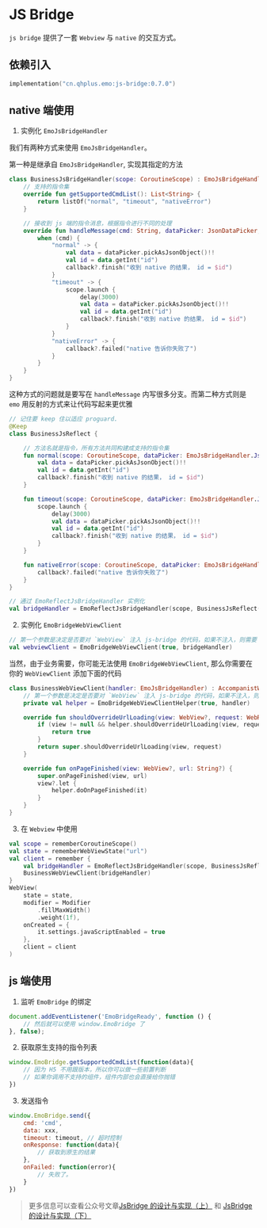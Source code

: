 # JS Bridge

`js bridge` 提供了一套 `Webview` 与 `native` 的交互方式。

## 依赖引入

```kts
implementation("cn.qhplus.emo:js-bridge:0.7.0")
```

## native 端使用


1. 实例化 `EmoJsBridgeHandler`

我们有两种方式来使用 `EmoJsBridgeHandler`。

第一种是继承自 `EmoJsBridgeHandler`, 实现其指定的方法

```kotlin
class BusinessJsBridgeHandler(scope: CoroutineScope) : EmoJsBridgeHandler(scope) {
    // 支持的指令集
    override fun getSupportedCmdList(): List<String> {
        return listOf("normal", "timeout", "nativeError")
    }

    // 接收到 js 端的指令消息，根据指令进行不同的处理
    override fun handleMessage(cmd: String, dataPicker: JsonDataPicker, callback: ResponseCallback?) {
        when (cmd) {
            "normal" -> {
                val data = dataPicker.pickAsJsonObject()!!
                val id = data.getInt("id")
                callback?.finish("收到 native 的结果， id = $id")
            }
            "timeout" -> {
                scope.launch {
                    delay(3000)
                    val data = dataPicker.pickAsJsonObject()!!
                    val id = data.getInt("id")
                    callback?.finish("收到 native 的结果， id = $id")
                }
            }
            "nativeError" -> {
                callback?.failed("native 告诉你失败了")
            }
        }
    }
}
```

这种方式的问题就是要写在 `handleMessage` 内写很多分支。而第二种方式则是 `emo` 用反射的方式来让代码写起来更优雅

```kotlin
// 记住要 keep 住以适应 proguard.
@Keep
class BusinessJsReflect {

    // 方法名就是指令，所有方法共同构建成支持的指令集
    fun normal(scope: CoroutineScope, dataPicker: EmoJsBridgeHandler.JsonDataPicker, callback: EmoJsBridgeHandler.ResponseCallback?) {
        val data = dataPicker.pickAsJsonObject()!!
        val id = data.getInt("id")
        callback?.finish("收到 native 的结果， id = $id")
    }

    fun timeout(scope: CoroutineScope, dataPicker: EmoJsBridgeHandler.JsonDataPicker, callback: EmoJsBridgeHandler.ResponseCallback?) {
        scope.launch {
            delay(3000)
            val data = dataPicker.pickAsJsonObject()!!
            val id = data.getInt("id")
            callback?.finish("收到 native 的结果， id = $id")
        }
    }

    fun nativeError(scope: CoroutineScope, dataPicker: EmoJsBridgeHandler.JsonDataPicker, callback: EmoJsBridgeHandler.ResponseCallback?) {
        callback?.failed("native 告诉你失败了")
    }
}

// 通过 EmoReflectJsBridgeHandler 实例化
val bridgeHandler = EmoReflectJsBridgeHandler(scope, BusinessJsReflect())
```

2. 实例化 `EmoBridgeWebViewClient`

```kotlin
// 第一个参数是决定是否要对 `WebView` 注入 js-bridge 的代码，如果不注入，则需要 H5 自身来引入。
val webviewClient = EmoBridgeWebViewClient(true, bridgeHandler)
```

当然，由于业务需要，你可能无法使用 `EmoBridgeWebViewClient`, 那么你需要在你的 `WebViewClient` 添加下面的代码

```kotlin
class BusinessWebViewClient(handler: EmoJsBridgeHandler) : AccompanistWebViewClient() {
    // 第一个参数是决定是否要对 `WebView` 注入 js-bridge 的代码，如果不注入，则需要 H5 自身来引入。
    private val helper = EmoBridgeWebViewClientHelper(true, handler)

    override fun shouldOverrideUrlLoading(view: WebView?, request: WebResourceRequest?): Boolean {
        if (view != null && helper.shouldOverrideUrlLoading(view, request)) {
            return true
        }
        return super.shouldOverrideUrlLoading(view, request)
    }

    override fun onPageFinished(view: WebView?, url: String?) {
        super.onPageFinished(view, url)
        view?.let {
            helper.doOnPageFinished(it)
        }
    }
}
```

3. 在 `Webview` 中使用

```kotlin
val scope = rememberCoroutineScope()
val state = rememberWebViewState("url")
val client = remember {
    val bridgeHandler = EmoReflectJsBridgeHandler(scope, BusinessJsReflect())
    BusinessWebViewClient(bridgeHandler)
}
WebView(
    state = state,
    modifier = Modifier
        .fillMaxWidth()
        .weight(1f),
    onCreated = {
        it.settings.javaScriptEnabled = true
    },
    client = client
)
```

## js 端使用

1. 监听 `EmoBridge` 的绑定

```javascript
document.addEventListener('EmoBridgeReady', function () {
    // 然后就可以使用 window.EmoBridge 了
}, false);
```

2. 获取原生支持的指令列表

```javascript
window.EmoBridge.getSupportedCmdList(function(data){
    // 因为 H5 不用跟版本，所以你可以做一些前置判断
    // 如果你调用不支持的组件，组件内部也会直接给你抛错
})
```

3. 发送指令

```javascript
window.EmoBridge.send({
    cmd: 'cmd',
    data: xxx,
    timeout: timeout, // 超时控制
    onResponse: function(data){
        // 获取到原生的结果
    },
    onFailed: function(error){
        // 失败了。
    }
})
```

> 更多信息可以查看公众号文章[JsBridge 的设计与实现（上）](https://mp.weixin.qq.com/s?__biz=Mzk0OTMzMjE2OQ==&mid=2247483943&idx=1&sn=e4608d2068901328ee6f8758452ede3c&chksm=c358b381f42f3a97a59d58ae29a6e90fbe8290a51ba0feb07ded4ff803153877ffa92539627f&token=1864276121&lang=zh_CN#rd) 和 [JsBridge 的设计与实现（下）](https://mp.weixin.qq.com/s?__biz=Mzk0OTMzMjE2OQ==&mid=2247483960&idx=1&sn=9bb2cbf09117971c49691a6994cbda66&chksm=c358b39ef42f3a88775a0c7485a13440251545b944840405056b73f111eccfe138afd8c347e4&token=1864276121&lang=zh_CN#rd)